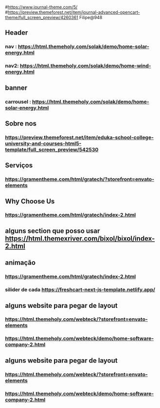 #https://www.journal-theme.com/5/
#https://preview.themeforest.net/item/journal-advanced-opencart-theme/full_screen_preview/4260361
Filipe@948
## Header
### nav : https://html.themeholy.com/solak/demo/home-solar-energy.html
### nav2: https://html.themeholy.com/solak/demo/home-wind-energy.html

## banner 
### carrousel : https://html.themeholy.com/solak/demo/home-solar-energy.html


## Sobre nos
### https://preview.themeforest.net/item/eduka-school-college-university-and-courses-html5-template/full_screen_preview/542530

## Serviços
### https://gramentheme.com/html/gratech/?storefront=envato-elements

## Why Choose Us
### https://gramentheme.com/html/gratech/index-2.html

## alguns section que posso usar https://html.themexriver.com/bixol/bixol/index-2.html

## animação
### https://gramentheme.com/html/gratech/index-2.html
### silider de cada https://freshcart-next-js-template.netlify.app/

## alguns website para pegar de layout
### https://html.themeholy.com/webteck/?storefront=envato-elements
### https://html.themeholy.com/webteck/demo/home-software-company-2.html

## alguns website para pegar de layout
### https://html.themeholy.com/webteck/?storefront=envato-elements
### https://html.themeholy.com/webteck/demo/home-software-company-2.html





